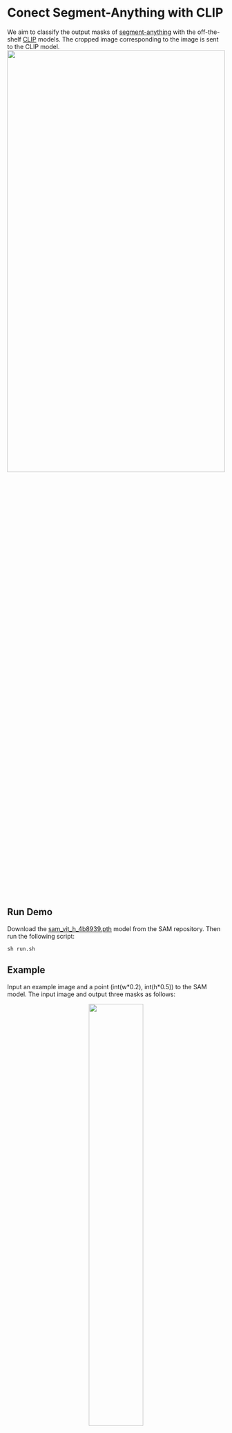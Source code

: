 # Conect Segment-Anything with CLIP
We aim to classify the output masks of [segment-anything](https://github.com/facebookresearch/segment-anything) with the off-the-shelf [CLIP](https://github.com/openai/CLIP) models. The cropped image corresponding to the image is sent to the CLIP model.
<img src="https://github.com/PengtaoJiang/SAM-CLIP/blob/main/imgs/pipeline.png" width="100%" height="50%">

## Run Demo
Download the [sam_vit_h_4b8939.pth](https://dl.fbaipublicfiles.com/segment_anything/sam_vit_h_4b8939.pth) model from the SAM repository. Then run the following script:
```
sh run.sh
```

## Example 
Input an example image and a point (int(w\*0.2), int(h\*0.5)) to the SAM model. The input image and output three masks as follows:
<center><img src="https://github.com/PengtaoJiang/SAM-CLIP/blob/main/imgs/ADE_val_00000001.jpg" width="50%" height="50%"></center>

The three masks and corresponding predicted category are as follows:
<center>
<img src="https://github.com/PengtaoJiang/SAM-CLIP/blob/main/outs/ADE_val_00000001/outs.png" width="100%" height="50%"> 
</center>
We crop each image patch and send to the clip model to get top-5 predicted categories:
